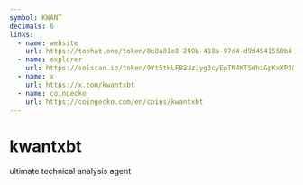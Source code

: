 ```yaml
---
symbol: KWANT
decimals: 6
links:
  - name: website
    url: https://tophat.one/token/0e8a81e8-249b-418a-97d4-d9d4541550b4
  - name: explorer
    url: https://solscan.io/token/9Yt5tHLFB2Uz1yg3cyEpTN4KTSWhiGpKxXPJ8HX3hat
  - name: x
    url: https://x.com/kwantxbt
  - name: coingecko
    url: https://coingecko.com/en/coins/kwantxbt
---
```


# kwantxbt

ultimate technical analysis agent
